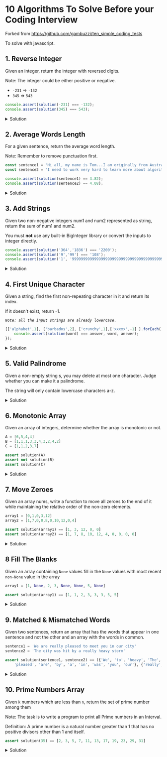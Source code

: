 # 10 Algorithms To Solve Before your Coding Interview

Forked from https://github.com/gambuzzi/ten_simple_coding_tests

To solve with javascript.

## 1. Reverse Integer
Given an integer, return the integer with reversed digits.

Note: The integer could be either positive or negative.

* `-231` => `-132`
* `345` => `543`

```javascript
console.assert(solution(-231) === -132);
console.assert(solution(345) === 543);
```

<details>
	<summary>Solution</summary>

```javascript
const solution = n =>
    (n < 0 ? -1 : 1) * Number.parseInt(`${Math.abs(n)}`.split('').reduce((acc, x) => `${x}${acc}`));
```

</details>

## 2. Average Words Length

For a given sentence, return the average word length.

Note: Remember to remove punctuation first.

```javascript
const sentence1 = "Hi all, my name is Tom...I am originally from Australia.";
const sentence2 = "I need to work very hard to learn more about algorithms in Python!";

console.assert(solution(sentence1) == 3.82);
console.assert(solution(sentence2) == 4.08);
```

<details>
	<summary>Solution</summary>

```javascript
const solution = msg => {
    const [ct,tot] = msg.split(/\W/)
        .map(x => x.trim().length)
        .filter(x => x > 0)
        .reduce(([ct,tot], n) => ([ct + 1, tot + n]), [0,0]);
    return Math.round(((tot / ct) + Number.EPSILON) * 100) / 100;
};
```

</details>

## 3. Add Strings
Given two non-negative integers num1 and num2 represented as string, return the sum of num1 and num2.

You must **not** use any built-in BigInteger library or convert the inputs to integer directly.

```javascript
console.assert(solution('364','1836') === '2200');
console.assert(solution('9','99') === '108');
console.assert(solution('1', '9999999999999999999999999999999999999999999') === '10000000000000000000000000000000000000000000');
```

<details>
	<summary>Solution</summary>

```javascript
const solution = (a, b) => {
    if (b.length>a.length) {
        return solution(b,a);
    } else {
        const br = b.split('').reverse();
        const [xs, carry] = a.split('')
            .reverse()
            .map((x, i) => Number.parseInt(x) + (i<b.length ? Number.parseInt(br[i]) : 0))
            .reduce(([xs, carry], n) => { 
                const x = n + carry;
                return x > 9 ? [[...xs, x - 10], 1] : [[...xs, x], 0];
            }, [[], 0]);
        return (carry === 0 ? xs : [...xs, carry]).reduce((acc, x) => `${x}${acc}`);
    }
};
```

</details>

## 4. First Unique Character
Given a string, find the first non-repeating character in it and return its index.

If it doesn't exist, return -1.

*`Note: all the input strings are already lowercase.`*

```javascript
[['alphabet',1], ['barbados',2], ['crunchy',1],['xxxxx',-1] ].forEach(([word, answer]) => {
    console.assert(solution(word) === answer, word, answer);
});

```

<details><summary>Solution</summary>

```javascript
const solution = s => {
    const m = s.split('').reduce((m, c, idx) => {
        if (c in m) { m[c].ct += 1; } else { m[c] = { idx, ct: 1 }; }
        return m;
    }, {});
    const found = Object.keys(m).filter(k => m[k].ct === 1).map(k => m[k].idx);
    return found.length === 0 ? -1 : Math.min(...found);
};
```

</details>

## 5. Valid Palindrome

Given a non-empty string s, you may delete at most one character. Judge whether you can make it a palindrome.

The string will only contain lowercase characters a-z.

<details>
	<summary>Solution</summary>

```javascript
```

</details>

## 6. Monotonic Array

Given an array of integers, determine whether the array is monotonic or not.

```python
A = [6,5,4,4]
B = [1,1,1,3,3,4,3,2,4,2]
C = [1,1,2,3,7]

assert solution(A)
assert not solution(B)
assert solution(C)
```

<details>
	<summary>Solution</summary>

```javascript
```

</details>

## 7. Move Zeroes

Given an array nums, write a function to move all zeroes to the end of it while maintaining the relative order of the non-zero elements.

```python
array1 = [0,1,0,3,12]
array2 = [1,7,0,0,8,0,10,12,0,4]

assert solution(array1) == [1, 3, 12, 0, 0]
assert solution(array2) == [1, 7, 8, 10, 12, 4, 0, 0, 0, 0]
```

<details>
	<summary>Solution</summary>

```javascript
```

</details>

## 8 Fill The Blanks

Given an array containing `None` values fill in the `None` values with most recent `non-None` value in the array

```python
array1 = [1, None, 2, 3, None, None, 5, None]

assert solution(array1) == [1, 1, 2, 3, 3, 3, 5, 5]
```

<details>
	<summary>Solution</summary>

```javascript
```

</details>


## 9. Matched & Mismatched Words

Given two sentences, return an array that has the words that appear in one sentence and not the other and an array with the words in common.

```python
sentence1 = 'We are really pleased to meet you in our city'
sentence2 = 'The city was hit by a really heavy storm'

assert solution(sentence1, sentence2) == ({'We', 'to', 'heavy', 'The', 'storm', 'meet', 'hit', \
    'pleased', 'are', 'by', 'a', 'in', 'was', 'you', 'our'}, {'really', 'city'})
```

<details>
	<summary>Solution</summary>

```javascript
```
</details>

## 10. Prime Numbers Array

Given `k` numbers which are less than `n`, return the set of prime number among them

Note: The task is to write a program to print all Prime numbers in an Interval.

Definition: A prime number is a natural number greater than 1 that has no positive divisors other than 1 and itself.

```python
assert solution(35) == [2, 3, 5, 7, 11, 13, 17, 19, 23, 29, 31]
```

<details>
	<summary>Solution</summary>

```javascript
```
</details>
